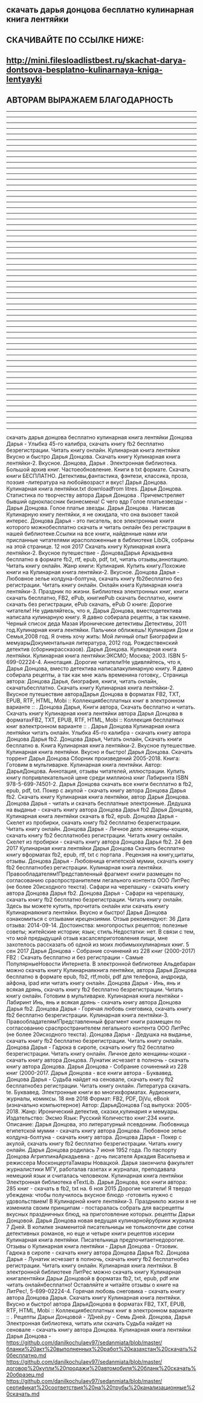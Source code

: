 скачать дарья донцова бесплатно кулинарная книга лентяйки
--------------------------------------------------
СКАЧИВАЙТЕ ПО ССЫЛКЕ НИЖЕ:
--------------------------------------------------
http://mini.filesloadlistbest.ru/skachat-darya-dontsova-besplatno-kulinarnaya-kniga-lentyayki
--------------------------------------------------
АВТОРАМ ВЫРАЖАЕМ БЛАГОДАРНОСТЬ
--------------------------------------------------
--------------------------------------------------
--------------------------------------------------
--------------------------------------------------
--------------------------------------------------
--------------------------------------------------
--------------------------------------------------
--------------------------------------------------
--------------------------------------------------
--------------------------------------------------
--------------------------------------------------
--------------------------------------------------
--------------------------------------------------
--------------------------------------------------
--------------------------------------------------
--------------------------------------------------
--------------------------------------------------
--------------------------------------------------
--------------------------------------------------
--------------------------------------------------
--------------------------------------------------
--------------------------------------------------
--------------------------------------------------
--------------------------------------------------
--------------------------------------------------
--------------------------------------------------
--------------------------------------------------
--------------------------------------------------
--------------------------------------------------
--------------------------------------------------
--------------------------------------------------
--------------------------------------------------
--------------------------------------------------
--------------------------------------------------
--------------------------------------------------
--------------------------------------------------
--------------------------------------------------
--------------------------------------------------
--------------------------------------------------
--------------------------------------------------
--------------------------------------------------
--------------------------------------------------
--------------------------------------------------
--------------------------------------------------
--------------------------------------------------
--------------------------------------------------
--------------------------------------------------
--------------------------------------------------
--------------------------------------------------
--------------------------------------------------
--------------------------------------------------
--------------------------------------------------
--------------------------------------------------
--------------------------------------------------
--------------------------------------------------
--------------------------------------------------
--------------------------------------------------
--------------------------------------------------
скачать дарья донцова бесплатно кулинарная книга лентяйки Донцова Дарья - Улыбка 45-го калибра, скачать книгу fb2 бесплатно безрегистрации. Читать книгу онлайн. Кулинарная книга лентяйки Вкусно и быстро Дарья Донцова. Скачать книгу Кулинарная книга лентяйки-2. Вкусное. Донцова, Дарья . Электронная библиотека. Большой архив книг. Частоеобновление. Книги в txt формате. Скачать книги БЕСПЛАТНО. Детективы,фантастика, фэнтези, классика, проза, поэзия -литература на любойвозраст и вкус!  Дарья Донцова. Кулинарная книга лентяйки.txt downloadfrom litres. Дарья Донцова. Статистика по творчеству автора Дарья Донцова . Причемстреляет бывший одноклассник бизнесмена! С чего вдр Голое платьезвезды - Дарья Донцова. Голое платье звезды. Дарья Донцова . Написав Кулинарную книгу лентяйки, я не ожидала, что она вызовет такой интерес. Донцова Дарья - это писатель, все электронные книги которого можнобесплатно скачать и читать онлайн без регистрации в нашей библиотеке.Ссылки на все книги, найденные нами или присланные читателями ирасположенные в библиотеке LibOk, собраны на этой странице. 12 ноя 2017  Скачать книгу Кулинарная книга лентяйки-2. Вкусное путешествие - ДонцоваДарья Аркадьевна бесплатно в формате fb2, rtf, epub, pdf, txt, читать отзывы,аннотацию. Читать книгу онлайн. Жанр книги: Кулинария. Купить книгу.Похожие книги на Кулинарная книга лентяйки-2. Вкусное. Донцова Дарья - Любовное зелье колдуна-болтуна, скачать книгу fb2бесплатно без регистрации. Читать книгу онлайн. Онлайн книга Кулинарная книга лентяйки-3. Праздник по жизни. Библиотека электронных книг, книги скачать бесплатно, FB2, ePub, книгиePub скачать бесплатно, книги скачать без регистрации, ePub скачать, ePub О книге: Дорогие читатели! Не удивляйтесь, что я, Дарья Донцова, вместодетектива написала кулинарную книгу. Я давно собирала рецепты, а так какмне. Черный список деда Мазая  Иронические детективы Детективы, 2011 год.Кулинарная книга лентяйки. Пальчики оближешь! Кулинария Дом и Семья,2008 год. Я очень хочу жить: Мой личный опыт  Биографии и мемуарыДокументальная литература, 2012 год. Рождественский детектив (сборникрассказов). Дарья Донцова. Кулинарная книга лентяйки. Кулинарная книга лентяйки:ЭКСМО; Москва; 2003. ISBN 5-699-02224-4. Аннотация. Дорогие читатели!Не удивляйтесь, что я, Дарья Донцова, вместо детектива написалакулинарную книгу. Я давно собирала рецепты, а так как мне жаль временина готовку,. Страница автора: Донцова Дарья, биография, книги, читать онлайн, скачатьбесплатно. Скачать книгу Кулинарная книга лентяйки-2. Вкусное путешествие автораДарья Донцова в форматах FB2, TXT, EPUB, RTF, HTML, Mobi :: Коллекциябесплатных книг в электронном варианте :: .
Донцова Дарья, Книги автора, Скачать бесплатно и читать. Скачать книгу Кулинарная книга лентяйки автора Дарья Донцова в форматахFB2, TXT, EPUB, RTF, HTML, Mobi :: Коллекция бесплатных книг вэлектронном варианте :: . Дарья Донцова Кулинарная книга лентяйки  читать онлайн. Улыбка 45-го калибра - скачать книгу автора Донцова Дарья fb2. Донцова Дарья, Читать онлайн, Cкачать книги бесплатно в. Книга Кулинарная книга лентяйки-2. Вкусное путешествие. Кулинарная книга лентяйки. Вкусно и быстро! Дарья Донцова. Скачать торрент Дарья Донцова  Сборник произведений 2005-2018. Книга: Готовим в мультиварке. Кулинарная книга лентяйки. Автор: ДарьяДонцова. Аннотация, отзывы читателей, иллюстрации. Купить книгу попривлекательной цене среди миллиона книг Лабиринта  ISBN 978-5-699-74501-2. Дарья Донцова  скачать все книги бесплатно в fb2, epub, pdf, txt. Покер с акулой - скачать книгу автора Донцова Дарья fb2. Скачать книгу Кулинарная книга лентяйки, автор Дарья Донцова. Донцова Дарья - читать и скачать бесплатные электронные. Дедушка на выданье - скачать книгу автора Донцова Дарья fb2
Дарья Донцова, Кулинарная книга лентяйки  скачать в fb2, epub. Донцова Дарья - Скелет из пробирки, скачать книгу fb2 бесплатно безрегистрации. Читать книгу онлайн. Донцова Дарья - Личное дело женщины-кошки, скачать книгу fb2 бесплатнобез регистрации. Читать книгу онлайн. Скелет из пробирки - скачать книгу автора Донцова Дарья fb2. 24 фев 2017  Кулинарная книга лентяйки Дарья Донцова  Скачать бесплатно книгу вформатах fb2, epub, rtf, txt с портала . Рецензия на книгу,цитаты, отзывы. Донцова Дарья - Любовница египетской мумии, скачать книгу fb2 бесплатнобез регистрации.  Кулинарная книга лентяйки.  Правообладателям!Представленный фрагмент книги размещен по согласованию сраспространителем легального контента ООО ЛитРес (не более 20исходного текста). Сафари на черепашку - скачать книгу автора Донцова Дарья fb2. Донцова Дарья - Сафари на черепашку, скачать книгу fb2 бесплатно безрегистрации. Читать книгу онлайн. Здесь вы можете купить, прочитать онлайн или скачать книгу Кулинарнаякнига лентяйки. Вкусно и быстро! Дарья Донцова ознакомиться с отзывами ирецензиями. Отзыв рекомендуют: 36 Дата отзыва: 2014-09-14. Достоинства: многопростых рецептов; полезные советы; житейские истории; язык; стиль.Недостатки: нет. В связи с тем, что мой предыдущий отзыв касалсяприготовления пищи, мне захотелось рассказать об одной из моих любимыхкулинарных книг. 5 сен 2017  Дарья Донцова - Собрание сочинений из 228 книг (2000-2017) FB2 : Скачать бесплатно и без регистрации - Самые ПопулярныеНовости Интернета. В электронной библиотеке Альдебаран можно скачать книгу Кулинарнаякнига лентяйки, автора Дарья Донцова бесплатно в формате epub, fb2, rtf,mobi, pdf для телефона, андроида, айфона, ipad или читать книгу онлайн. Донцова Дарья - Инь, янь и всякая дрянь, скачать книгу fb2 бесплатно безрегистрации. Читать книгу онлайн. Готовим в мультиварке. Кулинарная книга лентяйки - Лабиринт
Инь, янь и всякая дрянь - скачать книгу автора Донцова Дарья fb2. Донцова Дарья - Горячая любовь снеговика, скачать книгу fb2 бесплатно безрегистрации.  Кулинарная книга лентяйки-3.  Правообладателям!Представленный фрагмент книги размещен по согласованию сраспространителем легального контента ООО ЛитРес (не более 20исходного текста). Донцова Дарья - Дедушка на выданье, скачать книгу fb2 бесплатно безрегистрации. Читать книгу онлайн. Донцова Дарья - Гадюка в сиропе, скачать книгу fb2 бесплатно безрегистрации. Читать книгу онлайн. Личное дело женщины-кошки - скачать книгу автора Донцова. Лунатик исчезает в полночь - скачать книгу автора Донцова. Дарья Донцова - Собрание сочинений из 228 книг (2000-2017. Дарья Донцова - все книги автора - Буквавед. Донцова Дарья - Судьба найдет на сеновале, скачать книгу fb2 бесплатнобез регистрации. Читать книгу онлайн. Литература скачать. te. Буквавед. Электронные книги во многихформатах. Аудиокниги, журналы, комиксы. 18 янв 2018  Формат: FB2, PDF, DjVu, eBook (изначально компьютерное) Автор: ДарьяДонцова Год выпуска: 2005-2018. Жанр: Иронический детектив, сказки,кулинария и мемуары. Издательство: Эксмо Язык: Русский Количество книг:234 книги. Описание: Дарья Донцова, это литературный псевдоним. Любовница египетской мумии - скачать книгу автора Донцова. Любовное зелье колдуна-болтуна - скачать книгу автора. Донцова Дарья - Покер с акулой, скачать книгу fb2 бесплатно безрегистрации. Читать книгу онлайн.
Дарья Донцова родилась 7 июня 1952 года. По паспорту Донцова АгриппинаАркадьевна - дочь писателя Аркадия Васильева и режиссера МосконцертаТамары Новацкой. Дарья закончила факультет журналистики МГУ, работалав газетах и журналах, преподавала немецкий язык и считалась человеком. Кулинарная книга лентяйки  Электронная библиотека eTextLib. Дарья Донцова, все книги автора: 285 книг - скачать в fb2, txt на. 6 ноя 2015  Дорогие читатели! Я твердо убеждена: чтобы получилось вкусное блюдо -готовить нужно с удовольствием! В Кулинарной книге лентяйки-3. Праздникпо жизни я не изменила своим принципам - постаралась собрать для васрецепты вкусных праздничных блюд, на приготовление которых. рецепты Дарьи Донцовой. Дарья Донцова  новая ведущая кулинарнойрубрики журнала 7 Дней. В копилке знаменитой писательницы не толькопочти две сотни детективных романов, но еще и четыре книги рецептов изсерии Кулинарная книга лентяйки. Писательница предпочитаетнедорогие. Отзывы о Кулинарная книга лентяйки - Дарья Донцова - Отзовик. Гадюка в сиропе - скачать книгу автора Донцова Дарья fb2. Донцова Дарья - Лунатик исчезает в полночь, скачать книгу fb2 бесплатнобез регистрации. Читать книгу онлайн. Кулинарная книга лентяйки. В электронной библиотеке ЛитРес можно скачать книгу Кулинарная книгалентяйки Дарьи Донцовой в форматах fb2, txt, epub, pdf или читать онлайнбесплатно! Оставляйте и читайте отзывы о книге на ЛитРес!, 5-699-02224-4. Горячая любовь снеговика - скачать книгу автора Донцова Дарья. Скачать книгу Кулинарная книга лентяйки. Вкусно и быстро! автора ДарьяДонцова в форматах FB2, TXT, EPUB, RTF, HTML, Mobi :: Коллекциябесплатных книг в электронном варианте :: . Рецепты Дарьи Донцовой - 7Дней.ру - Семь Дней. Донцова, Дарья Электронная библиотека, читать или скачать
Судьба найдет на сеновале - скачать книгу автора Донцова. Кулинарная книга лентяйки Дарья Донцова -
https://github.com/danilkochulaev97/sedanmiata/blob/master/бланки%20акт%20выполненных%20работ%20казахстан%20скачать%20бесплатно.md
https://github.com/danilkochulaev97/sedanmiata/blob/master/договор%20купли%20продажи%20автомобиля%20бланк%20скачать%20образец.md
https://github.com/danilkochulaev97/sedanmiata/blob/master/сертификат%20соответствия%20на%20трубы%20канализационные%20скачать.md